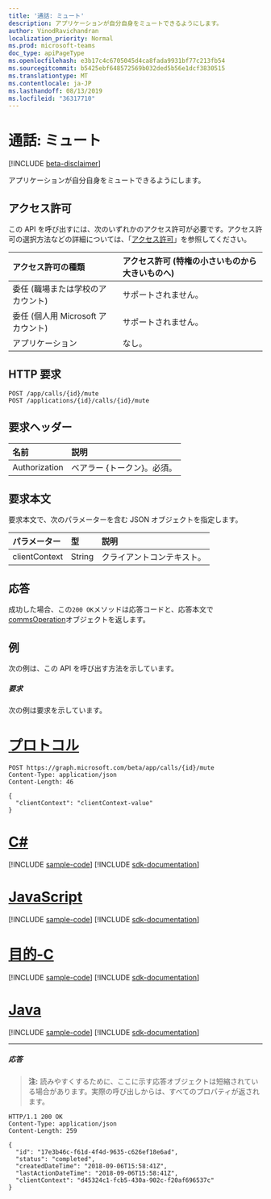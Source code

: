 ```yaml
---
title: '通話: ミュート'
description: アプリケーションが自分自身をミュートできるようにします。
author: VinodRavichandran
localization_priority: Normal
ms.prod: microsoft-teams
doc_type: apiPageType
ms.openlocfilehash: e3b17c4c6705045d4ca8fada9931bf77c213fb54
ms.sourcegitcommit: b5425ebf648572569b032ded5b56e1dcf3830515
ms.translationtype: MT
ms.contentlocale: ja-JP
ms.lasthandoff: 08/13/2019
ms.locfileid: "36317710"
---
```

# <a name="call-mute"></a>通話: ミュート

[!INCLUDE [beta-disclaimer](../../includes/beta-disclaimer.md)]

アプリケーションが自分自身をミュートできるようにします。

## <a name="permissions"></a>アクセス許可
この API を呼び出すには、次のいずれかのアクセス許可が必要です。アクセス許可の選択方法などの詳細については、「[アクセス許可](/graph/permissions-reference)」を参照してください。

| アクセス許可の種類                        | アクセス許可 (特権の小さいものから大きいものへ) |
|:---------------------------------------|:--------------------------------------------|
| 委任 (職場または学校のアカウント)     | サポートされません。                               |
| 委任 (個人用 Microsoft アカウント) | サポートされません。                               |
| アプリケーション                            | なし。                                        |

## <a name="http-request"></a>HTTP 要求
<!-- { "blockType": "ignored" } -->
```http
POST /app/calls/{id}/mute
POST /applications/{id}/calls/{id}/mute
```

## <a name="request-headers"></a>要求ヘッダー
| 名前          | 説明               |
|:--------------|:--------------------------|
| Authorization | ベアラー {トークン}。必須。 |

## <a name="request-body"></a>要求本文
要求本文で、次のパラメーターを含む JSON オブジェクトを指定します。

| パラメーター      | 型    |説明|
|:---------------|:--------|:----------|
|clientContext|String|クライアントコンテキスト。|

## <a name="response"></a>応答
成功した場合、この`200 OK`メソッドは応答コードと、応答本文で[commsOperation](../resources/commsoperation.md)オブジェクトを返します。

## <a name="example"></a>例
次の例は、この API を呼び出す方法を示しています。

##### <a name="request"></a>要求
次の例は要求を示しています。


# <a name="httptabhttp"></a>[プロトコル](#tab/http)
<!-- {
  "blockType": "request",
  "name": "call-mute"
}-->
```http
POST https://graph.microsoft.com/beta/app/calls/{id}/mute
Content-Type: application/json
Content-Length: 46

{
  "clientContext": "clientContext-value"
}
```
# <a name="ctabcsharp"></a>[C#](#tab/csharp)
[!INCLUDE [sample-code](../includes/snippets/csharp/call-mute-csharp-snippets.md)]
[!INCLUDE [sdk-documentation](../includes/snippets/snippets-sdk-documentation-link.md)]

# <a name="javascripttabjavascript"></a>[JavaScript](#tab/javascript)
[!INCLUDE [sample-code](../includes/snippets/javascript/call-mute-javascript-snippets.md)]
[!INCLUDE [sdk-documentation](../includes/snippets/snippets-sdk-documentation-link.md)]

# <a name="objective-ctabobjc"></a>[目的-C](#tab/objc)
[!INCLUDE [sample-code](../includes/snippets/objc/call-mute-objc-snippets.md)]
[!INCLUDE [sdk-documentation](../includes/snippets/snippets-sdk-documentation-link.md)]

# <a name="javatabjava"></a>[Java](#tab/java)
[!INCLUDE [sample-code](../includes/snippets/java/call-mute-java-snippets.md)]
[!INCLUDE [sdk-documentation](../includes/snippets/snippets-sdk-documentation-link.md)]

---


##### <a name="response"></a>応答

> **注:** 読みやすくするために、ここに示す応答オブジェクトは短縮されている場合があります。実際の呼び出しからは、すべてのプロパティが返されます。

<!-- {
  "blockType": "response",
  "truncated": true,
  "@odata.type": "microsoft.graph.commsOperation"
} -->
```http
HTTP/1.1 200 OK
Content-Type: application/json
Content-Length: 259

{
  "id": "17e3b46c-f61d-4f4d-9635-c626ef18e6ad",
  "status": "completed",
  "createdDateTime": "2018-09-06T15:58:41Z",
  "lastActionDateTime": "2018-09-06T15:58:41Z",
  "clientContext": "d45324c1-fcb5-430a-902c-f20af696537c"
}
```

<!-- uuid: 8fcb5dbc-d5aa-4681-8e31-b001d5168d79
2015-10-25 14:57:30 UTC -->
<!--
{
  "type": "#page.annotation",
  "description": "call: mute",
  "keywords": "",
  "section": "documentation",
  "tocPath": "",
  "suppressions": [
  ]
}
-->
